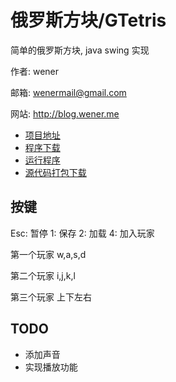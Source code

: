俄罗斯方块/GTetris
==========

简单的俄罗斯方块, java swing 实现

作者: wener

邮箱: wenermail@gmail.com

网站: http://blog.wener.me

* [项目地址](https://github.com/WenerLove/GTetris)
* [程序下载](http://resources.wener.me/java/GTetris.jar)
* [运行程序](http://resources.wener.me/java/GTetris.jnlp)
* [源代码打包下载](https://github.com/WenerLove/GTetris/archive/master.zip)

按键
------

Esc: 暂停
1: 保存
2: 加载
4: 加入玩家

第一个玩家
w,a,s,d

第二个玩家
i,j,k,l

第三个玩家
上下左右

TODO
----

* 添加声音
* 实现播放功能
